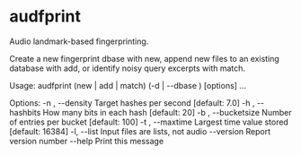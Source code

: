 audfprint
=========

Audio landmark-based fingerprinting.  

Create a new fingerprint dbase with new, 
append new files to an existing database with add, 
or identify noisy query excerpts with match.

Usage: audfprint (new | add | match) (-d <dbase> | --dbase <dbase>) [options] <file>...

Options:
  -n <dens>, --density <dens>     Target hashes per second [default: 7.0]
  -h <bits>, --hashbits <bits>    How many bits in each hash [default: 20]
  -b <val>, --bucketsize <val>    Number of entries per bucket [default: 100]
  -t <val>, --maxtime <val>       Largest time value stored [default: 16384]
  -l, --list                      Input files are lists, not audio
  --version                       Report version number
  --help                          Print this message
